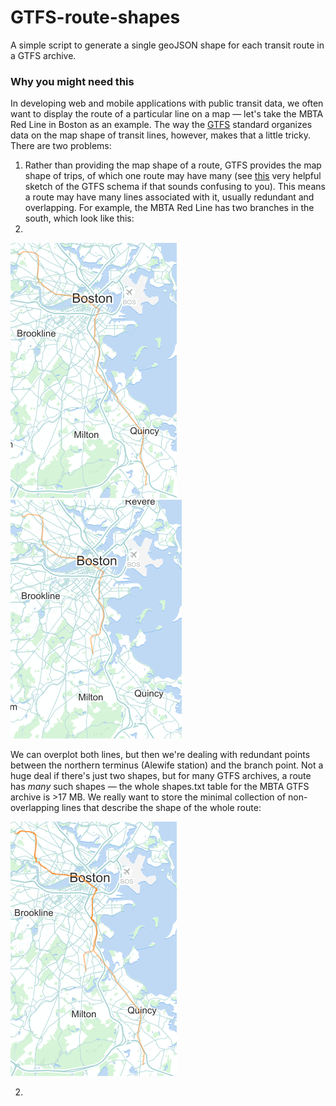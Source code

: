 # GTFS-route-shapes
A simple script to generate a single geoJSON shape for each transit route in a GTFS archive.

### Why you might need this
In developing web and mobile applications with public transit data, we often want to display the route of a particular line on a map — let's take the MBTA Red Line in Boston as an example. The way the [GTFS](https://developers.google.com/transit/gtfs/?hl=en) standard organizes data on the map shape of transit lines, however, makes that a little tricky. There are two problems: 

1. Rather than providing the map shape of a route, GTFS provides the map shape of trips, of which one route may have many (see [this](http://blog.openplans.org/wp-content/uploads/2012/08/image30471.png) very helpful sketch of the GTFS schema if that sounds confusing to you). This means a route may have many lines associated with it, usually redundant and overlapping. For example, the MBTA Red Line has two branches in the south, which look like this:
2. 
  ![Map of the MBTA Red Line Braintree branch](/readme-images/Braintree.png?raw=true "Braintree branch")
  ![Map of the MBTA Red Line Ashmont branch](/readme-images/Ashmont.png?raw=true "Ashmont branch")

We can overplot both lines, but then we're dealing with redundant points between the northern terminus (Alewife station) and the branch point. Not a huge deal if there's just two shapes, but for many GTFS archives, a route has _many_ such shapes — the whole shapes.txt table for the MBTA GTFS archive is >17 MB. We really want to store the minimal collection of non-overlapping lines that describe the shape of the whole route:

  ![Map of both MBTA Red Line branches](/readme-images/Both.png?raw=true "Both branches")

2. 
